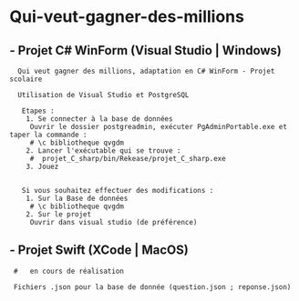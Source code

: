 # Qui-veut-gagner-des-millions
 

   ##  - Projet C# WinForm (Visual Studio | Windows) 
      Qui veut gagner des millions, adaptation en C# WinForm - Projet scolaire

      Utilisation de Visual Studio et PostgreSQL

       Etapes :
        1. Se connecter à la base de données
         Ouvrir le dossier postgreadmin, exécuter PgAdminPortable.exe et taper la commande :
         # \c bibliotheque qvgdm
        2. Lancer l'exécutable qui se trouve :
         #  projet_C_sharp/bin/Rekease/projet_C_sharp.exe
        3. Jouez


       Si vous souhaitez effectuer des modifications :
        1. Sur la Base de données
         # \c bibliotheque qvgdm
        2. Sur le projet 
         Ouvrir dans visual studio (de préférence)
    
   ## - Projet Swift (XCode | MacOS) 
     #   en cours de réalisation
     
     Fichiers .json pour la base de donnée (question.json ; reponse.json)
     

